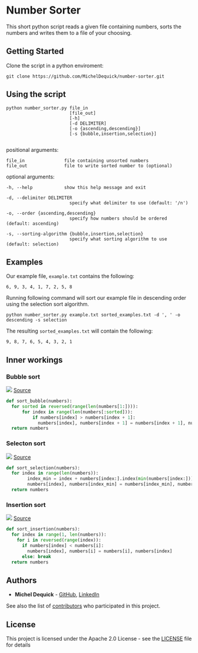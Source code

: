 # Number Sorter

This short python script reads a given file containing numbers, sorts the numbers and writes them to a file of your choosing.

## Getting Started
Clone the script in a python enviroment:
  ```
  git clone https://github.com/MichelDequick/number-sorter.git
  ```

## Using the script
```
python number_sorter.py file_in 
                        [file_out] 
                        [-h] 
                        [-d DELIMITER] 
                        [-o {ascending,descending}]
                        [-s {bubble,insertion,selection}]
                    
```


positional arguments:
```
file_in               file containing unsorted numbers
file_out              file to write sorted number to (optional)
```

optional arguments:
```
-h, --help            show this help message and exit

-d, --delimiter DELIMITER
                        specify what delimiter to use (default: '/n')

-o, --order {ascending,descending}
                        specify how numbers should be ordered (default: ascending)

-s, --sorting-algorithm {bubble,insertion,selection}
                        specify what sorting algorithm to use (default: selection)
```

## Examples
Our example file, `example.txt` contains the following:
```
6, 9, 3, 4, 1, 7, 2, 5, 8
```
Running following command will sort our example file in descending order using the selection sort algorithm.
```
python number_sorter.py example.txt sorted_examples.txt -d ', ' -o descending -s selection
```
The resulting `sorted_examples.txt` will contain the following:
```
9, 8, 7, 6, 5, 4, 3, 2, 1
```




## Inner workings

### Bubble sort 
![](https://upload.wikimedia.org/wikipedia/commons/c/c8/Bubble-sort-example-300px.gif)
[Source](https://en.wikipedia.org/wiki/Bubble_sort)

```python
def sort_bubble(numbers):
  for sorted in reversed(range(len(numbers[1:]))):
      for index in range(len(numbers[:sorted])):
          if numbers[index] > numbers[index + 1]:
            numbers[index], numbers[index + 1] = numbers[index + 1], numbers[index]
  return numbers
```



### Selecton sort
![](https://upload.wikimedia.org/wikipedia/commons/9/94/Selection-Sort-Animation.gif)
[Source](https://en.wikipedia.org/wiki/Selection_sort)

```python
def sort_selection(numbers):
  for index in range(len(numbers)):
        index_min = index + numbers[index:].index(min(numbers[index:]))
        numbers[index], numbers[index_min] = numbers[index_min], numbers[index]
  return numbers
```


### Insertion sort
![](https://upload.wikimedia.org/wikipedia/commons/0/0f/Insertion-sort-example-300px.gif)
[Source](https://en.wikipedia.org/wiki/Insertion_sort)

```python
def sort_insertion(numbers):
  for index in range(1, len(numbers)):
    for i in reversed(range(index)):
      if numbers[index] < numbers[i]:
        numbers[index], numbers[i] = numbers[i], numbers[index]
      else: break
  return numbers
```



## Authors

* **Michel Dequick** - [GitHub](https://github.com/MichelDequick), [LinkedIn](https://www.linkedin.com/in/michel-dequick-839927144/)

See also the list of [contributors](https://github.com/MichelDequick/number-sorter/contributors) who participated in this project.

## License

This project is licensed under the Apache 2.0 License - see the [LICENSE](LICENSE) file for details


